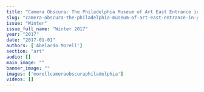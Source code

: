 ```yaml
---
title: "Camera Obscura: The Philadelphia Museum of Art East Entrance in Gallery #171 with a DeChirico Painting, 2005"
slug: "camera-obscura-the-philadelphia-museum-of-art-east-entrance-in-gallery-171-with-a-dechirico-painting-2005"
issue: "Winter"
issue_full_name: "Winter 2017"
year: "2017"
date: "2017-01-01"
authors: ['Abelardo Morell']
section: "art"
audio: []
main_image: ""
banner_image: ""
images: ['morellcameraobscuraphiladelphia']
videos: []
---
```

